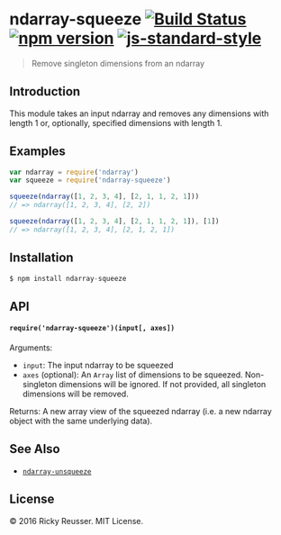 # ndarray-squeeze [![Build Status](https://travis-ci.org/scijs/ndarray-squeeze.svg)](https://travis-ci.org/scijs/ndarray-squeeze) [![npm version](https://badge.fury.io/js/ndarray-squeeze.svg)](https://badge.fury.io/js/ndarray-squeeze) [![js-standard-style](https://img.shields.io/badge/code%20style-standard-brightgreen.svg)](http://standardjs.com/)

> Remove singleton dimensions from an ndarray

## Introduction

This module takes an input ndarray and removes any dimensions with length 1 or, optionally, specified dimensions with length 1.

## Examples

```javascript
var ndarray = require('ndarray')
var squeeze = require('ndarray-squeeze')

squeeze(ndarray([1, 2, 3, 4], [2, 1, 1, 2, 1]))
// => ndarray([1, 2, 3, 4], [2, 2])

squeeze(ndarray([1, 2, 3, 4], [2, 1, 1, 2, 1]), [1])
// => ndarray([1, 2, 3, 4], [2, 1, 2, 1])
```

## Installation

```javascript
$ npm install ndarray-squeeze
```

## API

#### `require('ndarray-squeeze')(input[, axes])`

Arguments:
- `input`: The input ndarray to be squeezed
- `axes` (optional):  An `Array` list of dimensions to be squeezed. Non-singleton dimensions will be ignored. If not provided, all singleton dimensions will be removed.

Returns:
A new array view of the squeezed ndarray (i.e. a new ndarray object with the same underlying data).

## See Also
- [`ndarray-unsqueeze`](https://github.com/scijs/ndarray-unsqueeze)

## License
&copy; 2016 Ricky Reusser. MIT License.
